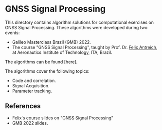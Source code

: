 # GNSS Signal Processing

This directory contains algorithm solutions for computational exercises on GNSS Signal Processing. These algorithms were developed during two events:
- Galileo Masterclass Brazil (GMB) 2022.
- The course "GNSS Signal Processing", taught by Prof. Dr. [Felix Antreich], at Aeronautics Institute of Technology, ITA, Brazil.

The algorithms can be found [here].

The algorithms cover the following topics:
- Code and correlation.
- Signal Acquisition.
- Parameter tracking.

## References

- Felix's course slides on "GNSS Signal Processing"
- GMB 2022 slides.

[Felix Antreich]: https://ieeexplore.ieee.org/author/37394570200
